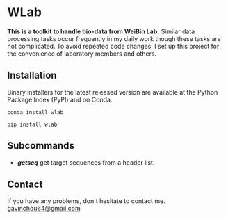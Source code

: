 # WLab
**This is a toolkit to handle bio-data from WeiBin Lab.**
Similar data processing tasks occur frequently in my daily work though these tasks are not complicated. To avoid repeated code changes, I set up this project for the convenience of laboratory members and others.

## Installation
Binary installers for the latest released version are available at the Python Package Index (PyPI) and on Conda.
```shell
conda install wlab
```
```shell
pip install wlab
```

## Subcommands
- ***getseq***
get target sequences from a header list.

## Contact
If you have any problems, don't hesitate to contact me. <gavinchou64@gmail.com>